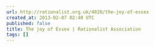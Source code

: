 ```yaml
---
url: http://rationalist.org.uk/4020/the-joy-of-essex
created_at: 2013-02-07 02:40 UTC
published: false
title: The joy of Essex | Rationalist Association
tags: []
---
```



